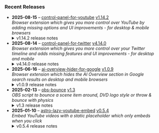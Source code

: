 ### Recent Releases

<!-- RECENT_RELEASES -->
<ul>
<li>
  <strong>2025-08-15</strong> – <a href="https://github.com/insin/control-panel-for-youtube">control-panel-for-youtube</a> <a href="https://github.com/insin/control-panel-for-youtube/releases/tag/v1.14.2">v1.14.2</a>
  <div><em>Browser extension which gives you more control over YouTube by adding missing options and UI improvements - for desktop &amp; mobile browsers</em></div>
  <details><summary>v1.14.2 release notes</summary><h2>Changes</h2>
<ul>
<li>The toolbar button now updates to indicate when the Enabled option is off</li>
<li>Translated the Japanese version of the extension name</li>
<li>Hide new individual Short grid item in Home on desktop</li>
<li>Fixed hiding Upcoming videos in Home on desktop, using the new thumbnail format</li>
<li>Fixed adding CSS when a new tab is left open in the background for a while</li>
</ul>
<h2>Availability</h2>

<p>This version is available for the following browsers:</p>
<p><a href="https://apps.apple.com/app/id6478456678?platform=mac" title="Safari on macOS" rel="nofollow"><img src="https://private-user-images.githubusercontent.com/226692/407980194-5521baec-f246-4a91-9615-ef602e3743b5.png?jwt=eyJ0eXAiOiJKV1QiLCJhbGciOiJIUzI1NiJ9.eyJpc3MiOiJnaXRodWIuY29tIiwiYXVkIjoicmF3LmdpdGh1YnVzZXJjb250ZW50LmNvbSIsImtleSI6ImtleTUiLCJleHAiOjE3NTY5MTk0MzMsIm5iZiI6MTc1NjkxOTEzMywicGF0aCI6Ii8yMjY2OTIvNDA3OTgwMTk0LTU1MjFiYWVjLWYyNDYtNGE5MS05NjE1LWVmNjAyZTM3NDNiNS5wbmc_WC1BbXotQWxnb3JpdGhtPUFXUzQtSE1BQy1TSEEyNTYmWC1BbXotQ3JlZGVudGlhbD1BS0lBVkNPRFlMU0E1M1BRSzRaQSUyRjIwMjUwOTAzJTJGdXMtZWFzdC0xJTJGczMlMkZhd3M0X3JlcXVlc3QmWC1BbXotRGF0ZT0yMDI1MDkwM1QxNzA1MzNaJlgtQW16LUV4cGlyZXM9MzAwJlgtQW16LVNpZ25hdHVyZT1jMzUwMjg0OTYwNWNiMTAwYzdlODA1MGI1NDczNjQzNDJjZWE4NWFhMjhlMTIwNjU0OWJjYmY1OTAzY2Y0YmYzJlgtQW16LVNpZ25lZEhlYWRlcnM9aG9zdCJ9.GeW23uOZQz7Ed4662QjD9-yf0_JpXRl0lD68GhCNXtE" alt="Safari on macOS)" content-type-secured-asset="image/png" secured-asset-link="" style="max-width: 100%;"></a> <a href="https://apps.apple.com/app/id6478456678?platform=iphone" title="Safari on iOS" rel="nofollow"><img src="https://private-user-images.githubusercontent.com/226692/407979936-2370f4ea-3362-4b75-b52d-0e99dcae13f6.png?jwt=eyJ0eXAiOiJKV1QiLCJhbGciOiJIUzI1NiJ9.eyJpc3MiOiJnaXRodWIuY29tIiwiYXVkIjoicmF3LmdpdGh1YnVzZXJjb250ZW50LmNvbSIsImtleSI6ImtleTUiLCJleHAiOjE3NTY5MTk0MzMsIm5iZiI6MTc1NjkxOTEzMywicGF0aCI6Ii8yMjY2OTIvNDA3OTc5OTM2LTIzNzBmNGVhLTMzNjItNGI3NS1iNTJkLTBlOTlkY2FlMTNmNi5wbmc_WC1BbXotQWxnb3JpdGhtPUFXUzQtSE1BQy1TSEEyNTYmWC1BbXotQ3JlZGVudGlhbD1BS0lBVkNPRFlMU0E1M1BRSzRaQSUyRjIwMjUwOTAzJTJGdXMtZWFzdC0xJTJGczMlMkZhd3M0X3JlcXVlc3QmWC1BbXotRGF0ZT0yMDI1MDkwM1QxNzA1MzNaJlgtQW16LUV4cGlyZXM9MzAwJlgtQW16LVNpZ25hdHVyZT0zYTY3OTYyNmVmNjM1NGNmNjYzMzMxZTFjYzM1NzY0ZDhmNGJjNjczZGNjOTk2ODMzZTE0MmY5YTc1ZDNiZTdmJlgtQW16LVNpZ25lZEhlYWRlcnM9aG9zdCJ9._da38u62dk8dvW6bElNG5wVH1QPQRio1IGo7MX9uvqM" alt="Safari on iOS" content-type-secured-asset="image/png" secured-asset-link="" style="max-width: 100%;"></a> <a href="https://chromewebstore.google.com/detail/control-panel-for-youtube/lodcanccmfbpjjpnngindkkmiehimile" title="Chrome and Chromium-based browsers" rel="nofollow"><img src="https://private-user-images.githubusercontent.com/226692/307584913-08b44d7b-61d5-49f2-9a76-607eb36fe407.png?jwt=eyJ0eXAiOiJKV1QiLCJhbGciOiJIUzI1NiJ9.eyJpc3MiOiJnaXRodWIuY29tIiwiYXVkIjoicmF3LmdpdGh1YnVzZXJjb250ZW50LmNvbSIsImtleSI6ImtleTUiLCJleHAiOjE3NTY5MTk0MzMsIm5iZiI6MTc1NjkxOTEzMywicGF0aCI6Ii8yMjY2OTIvMzA3NTg0OTEzLTA4YjQ0ZDdiLTYxZDUtNDlmMi05YTc2LTYwN2ViMzZmZTQwNy5wbmc_WC1BbXotQWxnb3JpdGhtPUFXUzQtSE1BQy1TSEEyNTYmWC1BbXotQ3JlZGVudGlhbD1BS0lBVkNPRFlMU0E1M1BRSzRaQSUyRjIwMjUwOTAzJTJGdXMtZWFzdC0xJTJGczMlMkZhd3M0X3JlcXVlc3QmWC1BbXotRGF0ZT0yMDI1MDkwM1QxNzA1MzNaJlgtQW16LUV4cGlyZXM9MzAwJlgtQW16LVNpZ25hdHVyZT0wMzllYzQ3NTcxYWM0YmJiYjVmYThiZWYxMGRmYTU3MjQ2OWRmZGZhNmIzNjYwY2ZjYjYxN2Q1ZmU4ODRkNDE5JlgtQW16LVNpZ25lZEhlYWRlcnM9aG9zdCJ9.WXgSFCsKaFqggJ_3FRvL4_VlyKrPnmMY12kOz1bCPi8" alt="Chrome and Chromium-based browsers" content-type-secured-asset="image/png" secured-asset-link="" style="max-width: 100%;"></a> <a href="https://microsoftedge.microsoft.com/addons/detail/llinnalaegmbpmjonmfbpklchphiabfo" title="Edge and Edge Canary on Android" rel="nofollow"><img src="https://private-user-images.githubusercontent.com/226692/308582850-d5ccf576-df4a-48c8-b881-17c1e8a0c6df.png?jwt=eyJ0eXAiOiJKV1QiLCJhbGciOiJIUzI1NiJ9.eyJpc3MiOiJnaXRodWIuY29tIiwiYXVkIjoicmF3LmdpdGh1YnVzZXJjb250ZW50LmNvbSIsImtleSI6ImtleTUiLCJleHAiOjE3NTY5MTk0MzMsIm5iZiI6MTc1NjkxOTEzMywicGF0aCI6Ii8yMjY2OTIvMzA4NTgyODUwLWQ1Y2NmNTc2LWRmNGEtNDhjOC1iODgxLTE3YzFlOGEwYzZkZi5wbmc_WC1BbXotQWxnb3JpdGhtPUFXUzQtSE1BQy1TSEEyNTYmWC1BbXotQ3JlZGVudGlhbD1BS0lBVkNPRFlMU0E1M1BRSzRaQSUyRjIwMjUwOTAzJTJGdXMtZWFzdC0xJTJGczMlMkZhd3M0X3JlcXVlc3QmWC1BbXotRGF0ZT0yMDI1MDkwM1QxNzA1MzNaJlgtQW16LUV4cGlyZXM9MzAwJlgtQW16LVNpZ25hdHVyZT1kYjU5MTNlYjBhN2QxNDA2YTQ3NWIwZjExMGQ1NjdjZDRhNmE5YzgwNTI5YjY2YjBmMDliNGY3MmMyMDc4MmU2JlgtQW16LVNpZ25lZEhlYWRlcnM9aG9zdCJ9.lZ4DiwDw5mcogSgoa4KsYuf6WG6XTEf1YjefdBlOoTM" alt="Edge and Edge Canary on Android" content-type-secured-asset="image/png" secured-asset-link="" style="max-width: 100%;"></a> <a href="https://addons.mozilla.org/firefox/addon/control-panel-for-youtube/" title="Firefox and Firefox for Android" rel="nofollow"><img src="https://private-user-images.githubusercontent.com/226692/307636781-566d72e8-bd40-43a4-9118-1768946f5b20.png?jwt=eyJ0eXAiOiJKV1QiLCJhbGciOiJIUzI1NiJ9.eyJpc3MiOiJnaXRodWIuY29tIiwiYXVkIjoicmF3LmdpdGh1YnVzZXJjb250ZW50LmNvbSIsImtleSI6ImtleTUiLCJleHAiOjE3NTY5MTk0MzMsIm5iZiI6MTc1NjkxOTEzMywicGF0aCI6Ii8yMjY2OTIvMzA3NjM2NzgxLTU2NmQ3MmU4LWJkNDAtNDNhNC05MTE4LTE3Njg5NDZmNWIyMC5wbmc_WC1BbXotQWxnb3JpdGhtPUFXUzQtSE1BQy1TSEEyNTYmWC1BbXotQ3JlZGVudGlhbD1BS0lBVkNPRFlMU0E1M1BRSzRaQSUyRjIwMjUwOTAzJTJGdXMtZWFzdC0xJTJGczMlMkZhd3M0X3JlcXVlc3QmWC1BbXotRGF0ZT0yMDI1MDkwM1QxNzA1MzNaJlgtQW16LUV4cGlyZXM9MzAwJlgtQW16LVNpZ25hdHVyZT0zNDBlNTc0YmM5YjEwMmNhZjhmMzdlYmQyMjEwY2I4NGUxMGVjMzBiZDk1MGI5MjJiMjFiN2RkMDU2YmMwNzBjJlgtQW16LVNpZ25lZEhlYWRlcnM9aG9zdCJ9.Md-xwLYANfTb-QbheQWea_IhFPtSWRGy9IkA0D2-VJo" alt="Firefox and Firefox for Android" content-type-secured-asset="image/png" secured-asset-link="" style="max-width: 100%;"></a></p>
<h2>Screenshots</h2>
<h3>Toolbar button when the Enabled option is off</h3>
<table>
<thead>
<tr>
<th align="center">Firefox / Chrome etc.</th>
<th align="center">macOS Safari</th>
<th align="center">iOS Safari</th>
</tr>
</thead>
<tbody>
<tr>
<td align="center"><a target="_blank" rel="noopener noreferrer" href="https://private-user-images.githubusercontent.com/226692/478283385-5e44975e-abed-4732-bb39-7eaaa28a5bc2.png?jwt=eyJ0eXAiOiJKV1QiLCJhbGciOiJIUzI1NiJ9.eyJpc3MiOiJnaXRodWIuY29tIiwiYXVkIjoicmF3LmdpdGh1YnVzZXJjb250ZW50LmNvbSIsImtleSI6ImtleTUiLCJleHAiOjE3NTY5MTk0MzMsIm5iZiI6MTc1NjkxOTEzMywicGF0aCI6Ii8yMjY2OTIvNDc4MjgzMzg1LTVlNDQ5NzVlLWFiZWQtNDczMi1iYjM5LTdlYWFhMjhhNWJjMi5wbmc_WC1BbXotQWxnb3JpdGhtPUFXUzQtSE1BQy1TSEEyNTYmWC1BbXotQ3JlZGVudGlhbD1BS0lBVkNPRFlMU0E1M1BRSzRaQSUyRjIwMjUwOTAzJTJGdXMtZWFzdC0xJTJGczMlMkZhd3M0X3JlcXVlc3QmWC1BbXotRGF0ZT0yMDI1MDkwM1QxNzA1MzNaJlgtQW16LUV4cGlyZXM9MzAwJlgtQW16LVNpZ25hdHVyZT0xMTdmNTUxMTA4MGNmZGIyYjZjNTEzNTE4YTc0MzU4NDYwZmI2NDU2ZTJmZGIwMjgwNmU5NTMzMWY4NzUxZDQ5JlgtQW16LVNpZ25lZEhlYWRlcnM9aG9zdCJ9.y4DTLNiioMlLZGARINuxqmfPW7g2D6f6OtxQZXYrFbU"><img src="https://private-user-images.githubusercontent.com/226692/478283385-5e44975e-abed-4732-bb39-7eaaa28a5bc2.png?jwt=eyJ0eXAiOiJKV1QiLCJhbGciOiJIUzI1NiJ9.eyJpc3MiOiJnaXRodWIuY29tIiwiYXVkIjoicmF3LmdpdGh1YnVzZXJjb250ZW50LmNvbSIsImtleSI6ImtleTUiLCJleHAiOjE3NTY5MTk0MzMsIm5iZiI6MTc1NjkxOTEzMywicGF0aCI6Ii8yMjY2OTIvNDc4MjgzMzg1LTVlNDQ5NzVlLWFiZWQtNDczMi1iYjM5LTdlYWFhMjhhNWJjMi5wbmc_WC1BbXotQWxnb3JpdGhtPUFXUzQtSE1BQy1TSEEyNTYmWC1BbXotQ3JlZGVudGlhbD1BS0lBVkNPRFlMU0E1M1BRSzRaQSUyRjIwMjUwOTAzJTJGdXMtZWFzdC0xJTJGczMlMkZhd3M0X3JlcXVlc3QmWC1BbXotRGF0ZT0yMDI1MDkwM1QxNzA1MzNaJlgtQW16LUV4cGlyZXM9MzAwJlgtQW16LVNpZ25hdHVyZT0xMTdmNTUxMTA4MGNmZGIyYjZjNTEzNTE4YTc0MzU4NDYwZmI2NDU2ZTJmZGIwMjgwNmU5NTMzMWY4NzUxZDQ5JlgtQW16LVNpZ25lZEhlYWRlcnM9aG9zdCJ9.y4DTLNiioMlLZGARINuxqmfPW7g2D6f6OtxQZXYrFbU" alt="" content-type-secured-asset="image/png" style="max-width: 100%;"></a></td>
<td align="center"><a target="_blank" rel="noopener noreferrer" href="https://private-user-images.githubusercontent.com/226692/478283410-0cbf9092-774f-4403-a3ba-caf0d2d66d22.png?jwt=eyJ0eXAiOiJKV1QiLCJhbGciOiJIUzI1NiJ9.eyJpc3MiOiJnaXRodWIuY29tIiwiYXVkIjoicmF3LmdpdGh1YnVzZXJjb250ZW50LmNvbSIsImtleSI6ImtleTUiLCJleHAiOjE3NTY5MTk0MzMsIm5iZiI6MTc1NjkxOTEzMywicGF0aCI6Ii8yMjY2OTIvNDc4MjgzNDEwLTBjYmY5MDkyLTc3NGYtNDQwMy1hM2JhLWNhZjBkMmQ2NmQyMi5wbmc_WC1BbXotQWxnb3JpdGhtPUFXUzQtSE1BQy1TSEEyNTYmWC1BbXotQ3JlZGVudGlhbD1BS0lBVkNPRFlMU0E1M1BRSzRaQSUyRjIwMjUwOTAzJTJGdXMtZWFzdC0xJTJGczMlMkZhd3M0X3JlcXVlc3QmWC1BbXotRGF0ZT0yMDI1MDkwM1QxNzA1MzNaJlgtQW16LUV4cGlyZXM9MzAwJlgtQW16LVNpZ25hdHVyZT1mOGZhNjFiNmUzNzgxNTY3OTkwMDM0MzllMTBhNzY2MmE2NjdjYjFjNTQxZTQ4ZTJiNDRmODE5ZGFiNjU0NjgxJlgtQW16LVNpZ25lZEhlYWRlcnM9aG9zdCJ9.2XnCbY73izyHMjokwjXSV3H7ePGM35YpgGzbCG_MYe8"><img src="https://private-user-images.githubusercontent.com/226692/478283410-0cbf9092-774f-4403-a3ba-caf0d2d66d22.png?jwt=eyJ0eXAiOiJKV1QiLCJhbGciOiJIUzI1NiJ9.eyJpc3MiOiJnaXRodWIuY29tIiwiYXVkIjoicmF3LmdpdGh1YnVzZXJjb250ZW50LmNvbSIsImtleSI6ImtleTUiLCJleHAiOjE3NTY5MTk0MzMsIm5iZiI6MTc1NjkxOTEzMywicGF0aCI6Ii8yMjY2OTIvNDc4MjgzNDEwLTBjYmY5MDkyLTc3NGYtNDQwMy1hM2JhLWNhZjBkMmQ2NmQyMi5wbmc_WC1BbXotQWxnb3JpdGhtPUFXUzQtSE1BQy1TSEEyNTYmWC1BbXotQ3JlZGVudGlhbD1BS0lBVkNPRFlMU0E1M1BRSzRaQSUyRjIwMjUwOTAzJTJGdXMtZWFzdC0xJTJGczMlMkZhd3M0X3JlcXVlc3QmWC1BbXotRGF0ZT0yMDI1MDkwM1QxNzA1MzNaJlgtQW16LUV4cGlyZXM9MzAwJlgtQW16LVNpZ25hdHVyZT1mOGZhNjFiNmUzNzgxNTY3OTkwMDM0MzllMTBhNzY2MmE2NjdjYjFjNTQxZTQ4ZTJiNDRmODE5ZGFiNjU0NjgxJlgtQW16LVNpZ25lZEhlYWRlcnM9aG9zdCJ9.2XnCbY73izyHMjokwjXSV3H7ePGM35YpgGzbCG_MYe8" alt="" content-type-secured-asset="image/png" style="max-width: 100%;"></a></td>
<td align="center"><a target="_blank" rel="noopener noreferrer" href="https://private-user-images.githubusercontent.com/226692/478283399-4fbde350-7ad6-4a9b-bde2-950ef083ba26.png?jwt=eyJ0eXAiOiJKV1QiLCJhbGciOiJIUzI1NiJ9.eyJpc3MiOiJnaXRodWIuY29tIiwiYXVkIjoicmF3LmdpdGh1YnVzZXJjb250ZW50LmNvbSIsImtleSI6ImtleTUiLCJleHAiOjE3NTY5MTk0MzMsIm5iZiI6MTc1NjkxOTEzMywicGF0aCI6Ii8yMjY2OTIvNDc4MjgzMzk5LTRmYmRlMzUwLTdhZDYtNGE5Yi1iZGUyLTk1MGVmMDgzYmEyNi5wbmc_WC1BbXotQWxnb3JpdGhtPUFXUzQtSE1BQy1TSEEyNTYmWC1BbXotQ3JlZGVudGlhbD1BS0lBVkNPRFlMU0E1M1BRSzRaQSUyRjIwMjUwOTAzJTJGdXMtZWFzdC0xJTJGczMlMkZhd3M0X3JlcXVlc3QmWC1BbXotRGF0ZT0yMDI1MDkwM1QxNzA1MzNaJlgtQW16LUV4cGlyZXM9MzAwJlgtQW16LVNpZ25hdHVyZT0zNzc1OWM1OTkwNzAxMDkyZjliN2YzNDAzOGJiYzExMDJkN2Y2NWU0YzM0YTg3ZmRlNDJmZjU1OWI1YTI3MTlkJlgtQW16LVNpZ25lZEhlYWRlcnM9aG9zdCJ9.cpXq7ebzJVXNqoZ8TwR65UeHKiw6Zc9eDe666C_nDfk"><img src="https://private-user-images.githubusercontent.com/226692/478283399-4fbde350-7ad6-4a9b-bde2-950ef083ba26.png?jwt=eyJ0eXAiOiJKV1QiLCJhbGciOiJIUzI1NiJ9.eyJpc3MiOiJnaXRodWIuY29tIiwiYXVkIjoicmF3LmdpdGh1YnVzZXJjb250ZW50LmNvbSIsImtleSI6ImtleTUiLCJleHAiOjE3NTY5MTk0MzMsIm5iZiI6MTc1NjkxOTEzMywicGF0aCI6Ii8yMjY2OTIvNDc4MjgzMzk5LTRmYmRlMzUwLTdhZDYtNGE5Yi1iZGUyLTk1MGVmMDgzYmEyNi5wbmc_WC1BbXotQWxnb3JpdGhtPUFXUzQtSE1BQy1TSEEyNTYmWC1BbXotQ3JlZGVudGlhbD1BS0lBVkNPRFlMU0E1M1BRSzRaQSUyRjIwMjUwOTAzJTJGdXMtZWFzdC0xJTJGczMlMkZhd3M0X3JlcXVlc3QmWC1BbXotRGF0ZT0yMDI1MDkwM1QxNzA1MzNaJlgtQW16LUV4cGlyZXM9MzAwJlgtQW16LVNpZ25hdHVyZT0zNzc1OWM1OTkwNzAxMDkyZjliN2YzNDAzOGJiYzExMDJkN2Y2NWU0YzM0YTg3ZmRlNDJmZjU1OWI1YTI3MTlkJlgtQW16LVNpZ25lZEhlYWRlcnM9aG9zdCJ9.cpXq7ebzJVXNqoZ8TwR65UeHKiw6Zc9eDe666C_nDfk" height="96" content-type-secured-asset="image/png" style="max-width: 100%; height: auto; max-height: 96px;"></a></td>
</tr>
</tbody>
</table></details>
</li>
<li>
  <strong>2025-08-14</strong> – <a href="https://github.com/insin/control-panel-for-twitter">control-panel-for-twitter</a> <a href="https://github.com/insin/control-panel-for-twitter/releases/tag/v4.14.0">v4.14.0</a>
  <div><em>Browser extension which gives you more control over your Twitter timeline and adds missing features and UI improvements - for desktop and mobile</em></div>
  <details><summary>v4.14.0 release notes</summary><p>Visit the <a href="https://soitis.dev/control-panel-for-twitter" rel="nofollow">Control Panel for Twitter website</a> for installation links, more information about the extension, and FAQs (most about why Safari is so weird about extensions).</p>
<p>Follow <a href="https://twitter.com/ControlPanelFT" rel="nofollow">@ControlPanelFT</a> on Twitter or <a href="https://bsky.app/profile/soitis.dev" rel="nofollow">@soitis.dev</a> on Bluesky for updates.</p>
<h2>Changes</h2>
<ul>
<li>Added a Bypass age verification option (default: enabled)</li>
<li>Added an option to hide Chat</li>
<li>Fixed Japanese translation for hiding likes in notifications</li>
<li>Fixed hiding the Premium upsell under your own focused Tweets</li>
</ul>
<h2>Availability</h2>

<p>This version is available for the following browsers:</p>
<p><a href="https://apps.apple.com/app/id1668516167?platform=iphone" title="Safari on iOS" rel="nofollow"><img src="https://private-user-images.githubusercontent.com/226692/407979936-2370f4ea-3362-4b75-b52d-0e99dcae13f6.png?jwt=eyJ0eXAiOiJKV1QiLCJhbGciOiJIUzI1NiJ9.eyJpc3MiOiJnaXRodWIuY29tIiwiYXVkIjoicmF3LmdpdGh1YnVzZXJjb250ZW50LmNvbSIsImtleSI6ImtleTUiLCJleHAiOjE3NTY5MTk0MzMsIm5iZiI6MTc1NjkxOTEzMywicGF0aCI6Ii8yMjY2OTIvNDA3OTc5OTM2LTIzNzBmNGVhLTMzNjItNGI3NS1iNTJkLTBlOTlkY2FlMTNmNi5wbmc_WC1BbXotQWxnb3JpdGhtPUFXUzQtSE1BQy1TSEEyNTYmWC1BbXotQ3JlZGVudGlhbD1BS0lBVkNPRFlMU0E1M1BRSzRaQSUyRjIwMjUwOTAzJTJGdXMtZWFzdC0xJTJGczMlMkZhd3M0X3JlcXVlc3QmWC1BbXotRGF0ZT0yMDI1MDkwM1QxNzA1MzNaJlgtQW16LUV4cGlyZXM9MzAwJlgtQW16LVNpZ25hdHVyZT0zYTY3OTYyNmVmNjM1NGNmNjYzMzMxZTFjYzM1NzY0ZDhmNGJjNjczZGNjOTk2ODMzZTE0MmY5YTc1ZDNiZTdmJlgtQW16LVNpZ25lZEhlYWRlcnM9aG9zdCJ9._da38u62dk8dvW6bElNG5wVH1QPQRio1IGo7MX9uvqM" alt="Safari on iOS" content-type-secured-asset="image/png" secured-asset-link="" style="max-width: 100%;"></a>  <a href="https://apps.apple.com/app/id1668516167?platform=mac" title="Safari on macOS" rel="nofollow"><img src="https://private-user-images.githubusercontent.com/226692/407980194-5521baec-f246-4a91-9615-ef602e3743b5.png?jwt=eyJ0eXAiOiJKV1QiLCJhbGciOiJIUzI1NiJ9.eyJpc3MiOiJnaXRodWIuY29tIiwiYXVkIjoicmF3LmdpdGh1YnVzZXJjb250ZW50LmNvbSIsImtleSI6ImtleTUiLCJleHAiOjE3NTY5MTk0MzMsIm5iZiI6MTc1NjkxOTEzMywicGF0aCI6Ii8yMjY2OTIvNDA3OTgwMTk0LTU1MjFiYWVjLWYyNDYtNGE5MS05NjE1LWVmNjAyZTM3NDNiNS5wbmc_WC1BbXotQWxnb3JpdGhtPUFXUzQtSE1BQy1TSEEyNTYmWC1BbXotQ3JlZGVudGlhbD1BS0lBVkNPRFlMU0E1M1BRSzRaQSUyRjIwMjUwOTAzJTJGdXMtZWFzdC0xJTJGczMlMkZhd3M0X3JlcXVlc3QmWC1BbXotRGF0ZT0yMDI1MDkwM1QxNzA1MzNaJlgtQW16LUV4cGlyZXM9MzAwJlgtQW16LVNpZ25hdHVyZT1jMzUwMjg0OTYwNWNiMTAwYzdlODA1MGI1NDczNjQzNDJjZWE4NWFhMjhlMTIwNjU0OWJjYmY1OTAzY2Y0YmYzJlgtQW16LVNpZ25lZEhlYWRlcnM9aG9zdCJ9.GeW23uOZQz7Ed4662QjD9-yf0_JpXRl0lD68GhCNXtE" alt="Safari on macOS)" content-type-secured-asset="image/png" secured-asset-link="" style="max-width: 100%;"></a> <a href="https://microsoftedge.microsoft.com/addons/detail/control-panel-for-twitter/foccddlibbeccjiobcnakipdpkjiijjp" title="Edge and Edge Canary on Android" rel="nofollow"><img src="https://user-images.githubusercontent.com/226692/212897573-34b1af0a-dc5a-4aa2-a1e7-ca85d3823f9f.png" alt="Edge and Edge Canary on Android" style="max-width: 100%;"></a> <a href="https://chromewebstore.google.com/detail/control-panel-for-twitter/kpmjjdhbcfebfjgdnpjagcndoelnidfj" title="Google Chrome and Chromium-based browsers" rel="nofollow"><img src="https://user-images.githubusercontent.com/226692/212897023-9e66b1b0-e1cd-44df-a4f2-3d5bda80c5f8.png" alt="Google Chrome and Chromium-based browsers" style="max-width: 100%;"></a> <a href="https://addons.mozilla.org/firefox/addon/control-panel-for-twitter/" title="Firefox and Firefox for Android" rel="nofollow"><img src="https://user-images.githubusercontent.com/226692/212897487-f3993495-2032-44a4-b0c6-1bd1d9cc56dd.png" alt="Firefox and Firefox for Android" style="max-width: 100%;"></a></p>
<h2>Screenshots</h2>
<h3>New "Bypass age verification" option</h3>
<a target="_blank" rel="noopener noreferrer" href="https://private-user-images.githubusercontent.com/226692/477902566-3f5ccf22-6338-47c9-8544-27d8785e7a47.png?jwt=eyJ0eXAiOiJKV1QiLCJhbGciOiJIUzI1NiJ9.eyJpc3MiOiJnaXRodWIuY29tIiwiYXVkIjoicmF3LmdpdGh1YnVzZXJjb250ZW50LmNvbSIsImtleSI6ImtleTUiLCJleHAiOjE3NTY5MTk0MzMsIm5iZiI6MTc1NjkxOTEzMywicGF0aCI6Ii8yMjY2OTIvNDc3OTAyNTY2LTNmNWNjZjIyLTYzMzgtNDdjOS04NTQ0LTI3ZDg3ODVlN2E0Ny5wbmc_WC1BbXotQWxnb3JpdGhtPUFXUzQtSE1BQy1TSEEyNTYmWC1BbXotQ3JlZGVudGlhbD1BS0lBVkNPRFlMU0E1M1BRSzRaQSUyRjIwMjUwOTAzJTJGdXMtZWFzdC0xJTJGczMlMkZhd3M0X3JlcXVlc3QmWC1BbXotRGF0ZT0yMDI1MDkwM1QxNzA1MzNaJlgtQW16LUV4cGlyZXM9MzAwJlgtQW16LVNpZ25hdHVyZT01NDQzOWRlMjIyMTE3YmVkYTFjM2NiNDAzN2RkYWVhYWYyNGExOWVlNGM0NDM2MTUwNTdlMGZjNTljMzk3ODU1JlgtQW16LVNpZ25lZEhlYWRlcnM9aG9zdCJ9.ZLDdrLUMEqvvj7UGF7zsTL58iXStxhB9JlLhAU42c4s"><img width="816" height="172" alt="Screenshot 2025-08-14 at 5 49 46 pm" src="https://private-user-images.githubusercontent.com/226692/477902566-3f5ccf22-6338-47c9-8544-27d8785e7a47.png?jwt=eyJ0eXAiOiJKV1QiLCJhbGciOiJIUzI1NiJ9.eyJpc3MiOiJnaXRodWIuY29tIiwiYXVkIjoicmF3LmdpdGh1YnVzZXJjb250ZW50LmNvbSIsImtleSI6ImtleTUiLCJleHAiOjE3NTY5MTk0MzMsIm5iZiI6MTc1NjkxOTEzMywicGF0aCI6Ii8yMjY2OTIvNDc3OTAyNTY2LTNmNWNjZjIyLTYzMzgtNDdjOS04NTQ0LTI3ZDg3ODVlN2E0Ny5wbmc_WC1BbXotQWxnb3JpdGhtPUFXUzQtSE1BQy1TSEEyNTYmWC1BbXotQ3JlZGVudGlhbD1BS0lBVkNPRFlMU0E1M1BRSzRaQSUyRjIwMjUwOTAzJTJGdXMtZWFzdC0xJTJGczMlMkZhd3M0X3JlcXVlc3QmWC1BbXotRGF0ZT0yMDI1MDkwM1QxNzA1MzNaJlgtQW16LUV4cGlyZXM9MzAwJlgtQW16LVNpZ25hdHVyZT01NDQzOWRlMjIyMTE3YmVkYTFjM2NiNDAzN2RkYWVhYWYyNGExOWVlNGM0NDM2MTUwNTdlMGZjNTljMzk3ODU1JlgtQW16LVNpZ25lZEhlYWRlcnM9aG9zdCJ9.ZLDdrLUMEqvvj7UGF7zsTL58iXStxhB9JlLhAU42c4s" content-type-secured-asset="image/png" style="max-width: 100%; height: auto; max-height: 172px;"></a>
<table>
<thead>
<tr>
<th align="center">Before</th>
<th align="center">After (Unblur sensitive content disabled)</th>
<th align="center">After (Unblur sensitive content enabled)</th>
</tr>
</thead>
<tbody>
<tr>
<td align="center"><a target="_blank" rel="noopener noreferrer" href="https://private-user-images.githubusercontent.com/226692/478631426-f790b55a-650e-4b53-9a14-36d9bc18ccbc.png?jwt=eyJ0eXAiOiJKV1QiLCJhbGciOiJIUzI1NiJ9.eyJpc3MiOiJnaXRodWIuY29tIiwiYXVkIjoicmF3LmdpdGh1YnVzZXJjb250ZW50LmNvbSIsImtleSI6ImtleTUiLCJleHAiOjE3NTY5MTk0MzMsIm5iZiI6MTc1NjkxOTEzMywicGF0aCI6Ii8yMjY2OTIvNDc4NjMxNDI2LWY3OTBiNTVhLTY1MGUtNGI1My05YTE0LTM2ZDliYzE4Y2NiYy5wbmc_WC1BbXotQWxnb3JpdGhtPUFXUzQtSE1BQy1TSEEyNTYmWC1BbXotQ3JlZGVudGlhbD1BS0lBVkNPRFlMU0E1M1BRSzRaQSUyRjIwMjUwOTAzJTJGdXMtZWFzdC0xJTJGczMlMkZhd3M0X3JlcXVlc3QmWC1BbXotRGF0ZT0yMDI1MDkwM1QxNzA1MzNaJlgtQW16LUV4cGlyZXM9MzAwJlgtQW16LVNpZ25hdHVyZT1iNDUyZWZhNTUwNTc0YWU1NDNkMjJjMzg5NjI1MzU5Y2JkMWVlNGY1YjQwMGYxMzBkYWI2YjRjZDA0ZGYyMzE4JlgtQW16LVNpZ25lZEhlYWRlcnM9aG9zdCJ9.OM0jLn9Suup6v9F80QVt9aBu6dQNOEdCNp0GP8EgA8Q"><img src="https://private-user-images.githubusercontent.com/226692/478631426-f790b55a-650e-4b53-9a14-36d9bc18ccbc.png?jwt=eyJ0eXAiOiJKV1QiLCJhbGciOiJIUzI1NiJ9.eyJpc3MiOiJnaXRodWIuY29tIiwiYXVkIjoicmF3LmdpdGh1YnVzZXJjb250ZW50LmNvbSIsImtleSI6ImtleTUiLCJleHAiOjE3NTY5MTk0MzMsIm5iZiI6MTc1NjkxOTEzMywicGF0aCI6Ii8yMjY2OTIvNDc4NjMxNDI2LWY3OTBiNTVhLTY1MGUtNGI1My05YTE0LTM2ZDliYzE4Y2NiYy5wbmc_WC1BbXotQWxnb3JpdGhtPUFXUzQtSE1BQy1TSEEyNTYmWC1BbXotQ3JlZGVudGlhbD1BS0lBVkNPRFlMU0E1M1BRSzRaQSUyRjIwMjUwOTAzJTJGdXMtZWFzdC0xJTJGczMlMkZhd3M0X3JlcXVlc3QmWC1BbXotRGF0ZT0yMDI1MDkwM1QxNzA1MzNaJlgtQW16LUV4cGlyZXM9MzAwJlgtQW16LVNpZ25hdHVyZT1iNDUyZWZhNTUwNTc0YWU1NDNkMjJjMzg5NjI1MzU5Y2JkMWVlNGY1YjQwMGYxMzBkYWI2YjRjZDA0ZGYyMzE4JlgtQW16LVNpZ25lZEhlYWRlcnM9aG9zdCJ9.OM0jLn9Suup6v9F80QVt9aBu6dQNOEdCNp0GP8EgA8Q" alt="" content-type-secured-asset="image/png" style="max-width: 100%;"></a></td>
<td align="center"><a target="_blank" rel="noopener noreferrer" href="https://private-user-images.githubusercontent.com/226692/478631434-def6faf0-7d78-4c10-a152-a8beae0a53d8.png?jwt=eyJ0eXAiOiJKV1QiLCJhbGciOiJIUzI1NiJ9.eyJpc3MiOiJnaXRodWIuY29tIiwiYXVkIjoicmF3LmdpdGh1YnVzZXJjb250ZW50LmNvbSIsImtleSI6ImtleTUiLCJleHAiOjE3NTY5MTk0MzMsIm5iZiI6MTc1NjkxOTEzMywicGF0aCI6Ii8yMjY2OTIvNDc4NjMxNDM0LWRlZjZmYWYwLTdkNzgtNGMxMC1hMTUyLWE4YmVhZTBhNTNkOC5wbmc_WC1BbXotQWxnb3JpdGhtPUFXUzQtSE1BQy1TSEEyNTYmWC1BbXotQ3JlZGVudGlhbD1BS0lBVkNPRFlMU0E1M1BRSzRaQSUyRjIwMjUwOTAzJTJGdXMtZWFzdC0xJTJGczMlMkZhd3M0X3JlcXVlc3QmWC1BbXotRGF0ZT0yMDI1MDkwM1QxNzA1MzNaJlgtQW16LUV4cGlyZXM9MzAwJlgtQW16LVNpZ25hdHVyZT04OThiZTgyZTA5ODlmMjJiNGM5YjA0YzZjZDY3NTU0MGNlYWFmMzU1NjI2M2RhZGU3ZTkyZDEzMjU1ZTIwYTk2JlgtQW16LVNpZ25lZEhlYWRlcnM9aG9zdCJ9.1Ovn5fp_1Y8Y0TBQkSJvwkmcsngQNjUO2SeFOWpPwlE"><img src="https://private-user-images.githubusercontent.com/226692/478631434-def6faf0-7d78-4c10-a152-a8beae0a53d8.png?jwt=eyJ0eXAiOiJKV1QiLCJhbGciOiJIUzI1NiJ9.eyJpc3MiOiJnaXRodWIuY29tIiwiYXVkIjoicmF3LmdpdGh1YnVzZXJjb250ZW50LmNvbSIsImtleSI6ImtleTUiLCJleHAiOjE3NTY5MTk0MzMsIm5iZiI6MTc1NjkxOTEzMywicGF0aCI6Ii8yMjY2OTIvNDc4NjMxNDM0LWRlZjZmYWYwLTdkNzgtNGMxMC1hMTUyLWE4YmVhZTBhNTNkOC5wbmc_WC1BbXotQWxnb3JpdGhtPUFXUzQtSE1BQy1TSEEyNTYmWC1BbXotQ3JlZGVudGlhbD1BS0lBVkNPRFlMU0E1M1BRSzRaQSUyRjIwMjUwOTAzJTJGdXMtZWFzdC0xJTJGczMlMkZhd3M0X3JlcXVlc3QmWC1BbXotRGF0ZT0yMDI1MDkwM1QxNzA1MzNaJlgtQW16LUV4cGlyZXM9MzAwJlgtQW16LVNpZ25hdHVyZT04OThiZTgyZTA5ODlmMjJiNGM5YjA0YzZjZDY3NTU0MGNlYWFmMzU1NjI2M2RhZGU3ZTkyZDEzMjU1ZTIwYTk2JlgtQW16LVNpZ25lZEhlYWRlcnM9aG9zdCJ9.1Ovn5fp_1Y8Y0TBQkSJvwkmcsngQNjUO2SeFOWpPwlE" alt="" content-type-secured-asset="image/png" style="max-width: 100%;"></a></td>
<td align="center"><strong><em>This user has been banned from GitHub</em></strong></td>
</tr>
</tbody>
</table>
<h2>Donate</h2>
<p>Support Control Panel for Twitter development with a tip:</p>
<p><a href="https://ko-fi.com/jbscript" rel="nofollow"><img src="https://private-user-images.githubusercontent.com/226692/330361609-c318a7d3-695e-448d-af15-ef0b934ae168.png?jwt=eyJ0eXAiOiJKV1QiLCJhbGciOiJIUzI1NiJ9.eyJpc3MiOiJnaXRodWIuY29tIiwiYXVkIjoicmF3LmdpdGh1YnVzZXJjb250ZW50LmNvbSIsImtleSI6ImtleTUiLCJleHAiOjE3NTY5MTk0MzMsIm5iZiI6MTc1NjkxOTEzMywicGF0aCI6Ii8yMjY2OTIvMzMwMzYxNjA5LWMzMThhN2QzLTY5NWUtNDQ4ZC1hZjE1LWVmMGI5MzRhZTE2OC5wbmc_WC1BbXotQWxnb3JpdGhtPUFXUzQtSE1BQy1TSEEyNTYmWC1BbXotQ3JlZGVudGlhbD1BS0lBVkNPRFlMU0E1M1BRSzRaQSUyRjIwMjUwOTAzJTJGdXMtZWFzdC0xJTJGczMlMkZhd3M0X3JlcXVlc3QmWC1BbXotRGF0ZT0yMDI1MDkwM1QxNzA1MzNaJlgtQW16LUV4cGlyZXM9MzAwJlgtQW16LVNpZ25hdHVyZT1kZmRjZWM0NDUwN2RkNGQyMDJmMDNmMDdjMWNmYjI3MDQyOTQ2MjcyZjkzYTAyYjU3YTBlY2NhZDFkNDkxMDUxJlgtQW16LVNpZ25lZEhlYWRlcnM9aG9zdCJ9.o0zCeqLfj5qAkKonl8W3EkyqHZLMqr7tURl7VyN2kgE" alt="Support me on Ko-fi" content-type-secured-asset="image/png" secured-asset-link="" style="max-width: 100%;"></a></p></details>
</li>
<li>
  <strong>2025-06-16</strong> – <a href="https://github.com/insin/ai-overview-hider-for-google">ai-overview-hider-for-google</a> <a href="https://github.com/insin/ai-overview-hider-for-google/releases/tag/v1.0.9">v1.0.9</a>
  <div><em>Browser extension which hides the AI Overview section in Google search results on desktop and mobile browsers</em></div>
  <details><summary>v1.0.9 release notes</summary><p>Visit the <a href="https://soitis.dev/ai-overview-hider-for-google" rel="nofollow">AI Overview Hider for Google website</a> for installation links, more information about the extension, and FAQs. Follow <a href="https://bsky.app/profile/soitis.dev" rel="nofollow">@soitis.dev</a> on Bluesky for updates.</p>
<h2>Changes</h2>
<ul>
<li>Fixed hiding AI Overview inline with other search results on desktop</li>
</ul>
<h2>Availability</h2>

<p>This version is available for the following browsers:</p>
<p><a href="https://apps.apple.com/app/ai-overview-hider-for-google/id6739935376?platform=mac" title="Safari on macOS" rel="nofollow"><img src="https://private-user-images.githubusercontent.com/226692/407980194-5521baec-f246-4a91-9615-ef602e3743b5.png?jwt=eyJ0eXAiOiJKV1QiLCJhbGciOiJIUzI1NiJ9.eyJpc3MiOiJnaXRodWIuY29tIiwiYXVkIjoicmF3LmdpdGh1YnVzZXJjb250ZW50LmNvbSIsImtleSI6ImtleTUiLCJleHAiOjE3NTY5MTk0MzMsIm5iZiI6MTc1NjkxOTEzMywicGF0aCI6Ii8yMjY2OTIvNDA3OTgwMTk0LTU1MjFiYWVjLWYyNDYtNGE5MS05NjE1LWVmNjAyZTM3NDNiNS5wbmc_WC1BbXotQWxnb3JpdGhtPUFXUzQtSE1BQy1TSEEyNTYmWC1BbXotQ3JlZGVudGlhbD1BS0lBVkNPRFlMU0E1M1BRSzRaQSUyRjIwMjUwOTAzJTJGdXMtZWFzdC0xJTJGczMlMkZhd3M0X3JlcXVlc3QmWC1BbXotRGF0ZT0yMDI1MDkwM1QxNzA1MzNaJlgtQW16LUV4cGlyZXM9MzAwJlgtQW16LVNpZ25hdHVyZT1jMzUwMjg0OTYwNWNiMTAwYzdlODA1MGI1NDczNjQzNDJjZWE4NWFhMjhlMTIwNjU0OWJjYmY1OTAzY2Y0YmYzJlgtQW16LVNpZ25lZEhlYWRlcnM9aG9zdCJ9.GeW23uOZQz7Ed4662QjD9-yf0_JpXRl0lD68GhCNXtE" alt="Safari on macOS)" content-type-secured-asset="image/png" secured-asset-link="" style="max-width: 100%;"></a> <a href="https://apps.apple.com/app/ai-overview-hider-for-google/id6739935376?platform=iphone" title="Safari on iOS" rel="nofollow"><img src="https://private-user-images.githubusercontent.com/226692/407979936-2370f4ea-3362-4b75-b52d-0e99dcae13f6.png?jwt=eyJ0eXAiOiJKV1QiLCJhbGciOiJIUzI1NiJ9.eyJpc3MiOiJnaXRodWIuY29tIiwiYXVkIjoicmF3LmdpdGh1YnVzZXJjb250ZW50LmNvbSIsImtleSI6ImtleTUiLCJleHAiOjE3NTY5MTk0MzMsIm5iZiI6MTc1NjkxOTEzMywicGF0aCI6Ii8yMjY2OTIvNDA3OTc5OTM2LTIzNzBmNGVhLTMzNjItNGI3NS1iNTJkLTBlOTlkY2FlMTNmNi5wbmc_WC1BbXotQWxnb3JpdGhtPUFXUzQtSE1BQy1TSEEyNTYmWC1BbXotQ3JlZGVudGlhbD1BS0lBVkNPRFlMU0E1M1BRSzRaQSUyRjIwMjUwOTAzJTJGdXMtZWFzdC0xJTJGczMlMkZhd3M0X3JlcXVlc3QmWC1BbXotRGF0ZT0yMDI1MDkwM1QxNzA1MzNaJlgtQW16LUV4cGlyZXM9MzAwJlgtQW16LVNpZ25hdHVyZT0zYTY3OTYyNmVmNjM1NGNmNjYzMzMxZTFjYzM1NzY0ZDhmNGJjNjczZGNjOTk2ODMzZTE0MmY5YTc1ZDNiZTdmJlgtQW16LVNpZ25lZEhlYWRlcnM9aG9zdCJ9._da38u62dk8dvW6bElNG5wVH1QPQRio1IGo7MX9uvqM" alt="Safari on iOS" content-type-secured-asset="image/png" secured-asset-link="" style="max-width: 100%;"></a> <a href="https://addons.mozilla.org/en-GB/firefox/addon/ai-overview-hider-for-google/" title="Firefox and Firefox for Android" rel="nofollow"><img src="https://private-user-images.githubusercontent.com/226692/399291296-c994c949-1101-4fcc-a8c3-a8d644ffc883.png?jwt=eyJ0eXAiOiJKV1QiLCJhbGciOiJIUzI1NiJ9.eyJpc3MiOiJnaXRodWIuY29tIiwiYXVkIjoicmF3LmdpdGh1YnVzZXJjb250ZW50LmNvbSIsImtleSI6ImtleTUiLCJleHAiOjE3NTY5MTk0MzMsIm5iZiI6MTc1NjkxOTEzMywicGF0aCI6Ii8yMjY2OTIvMzk5MjkxMjk2LWM5OTRjOTQ5LTExMDEtNGZjYy1hOGMzLWE4ZDY0NGZmYzg4My5wbmc_WC1BbXotQWxnb3JpdGhtPUFXUzQtSE1BQy1TSEEyNTYmWC1BbXotQ3JlZGVudGlhbD1BS0lBVkNPRFlMU0E1M1BRSzRaQSUyRjIwMjUwOTAzJTJGdXMtZWFzdC0xJTJGczMlMkZhd3M0X3JlcXVlc3QmWC1BbXotRGF0ZT0yMDI1MDkwM1QxNzA1MzNaJlgtQW16LUV4cGlyZXM9MzAwJlgtQW16LVNpZ25hdHVyZT03Nzc4ZTEzZGUyZWU3NDljNmNiNzc1ZTFhNzc2YmU4YjcyNTg1YmNiZjU1ZWRhNWEyNTUzM2VmMmU5NGNiYTZhJlgtQW16LVNpZ25lZEhlYWRlcnM9aG9zdCJ9.kC9pQGPaLtgm4lfP18TNArEx77fIucp88Y6tJxQrEMc" alt="Firefox and Firefox for Android" content-type-secured-asset="image/png" secured-asset-link="" style="max-width: 100%;"></a> <a href="https://chromewebstore.google.com/detail/ai-overview-hider-for-goo/foobohnghnhkmgpglaefdnbcjkenjpgi" title="Chrome and Chromium-based browsers" rel="nofollow"><img src="https://private-user-images.githubusercontent.com/226692/399071033-5e1c67cd-086c-415b-b055-267df80d6c13.png?jwt=eyJ0eXAiOiJKV1QiLCJhbGciOiJIUzI1NiJ9.eyJpc3MiOiJnaXRodWIuY29tIiwiYXVkIjoicmF3LmdpdGh1YnVzZXJjb250ZW50LmNvbSIsImtleSI6ImtleTUiLCJleHAiOjE3NTY5MTk0MzMsIm5iZiI6MTc1NjkxOTEzMywicGF0aCI6Ii8yMjY2OTIvMzk5MDcxMDMzLTVlMWM2N2NkLTA4NmMtNDE1Yi1iMDU1LTI2N2RmODBkNmMxMy5wbmc_WC1BbXotQWxnb3JpdGhtPUFXUzQtSE1BQy1TSEEyNTYmWC1BbXotQ3JlZGVudGlhbD1BS0lBVkNPRFlMU0E1M1BRSzRaQSUyRjIwMjUwOTAzJTJGdXMtZWFzdC0xJTJGczMlMkZhd3M0X3JlcXVlc3QmWC1BbXotRGF0ZT0yMDI1MDkwM1QxNzA1MzNaJlgtQW16LUV4cGlyZXM9MzAwJlgtQW16LVNpZ25hdHVyZT1kOGY2ZjlmN2I2MmNjOTkyYWRhZjBiYWRjNDJiMGI2MDYyMjFmNTkwYTM5NmI2NDA2YzQ5ZDQ2OWRiMjUzN2ViJlgtQW16LVNpZ25lZEhlYWRlcnM9aG9zdCJ9.c2RfzTCmJg53jvhK3eXq7ck4GS8YazWTzIhHFqLvI3Y" alt="Chrome and Chromium-based browsers" content-type-secured-asset="image/png" secured-asset-link="" style="max-width: 100%;"></a> <a href="https://microsoftedge.microsoft.com/addons/detail/ai-overview-hider-for-goo/kgnepepbdpcpjkkhomocmpohgocijgkf" title="Edge and Edge Canary on Android" rel="nofollow"><img src="https://private-user-images.githubusercontent.com/226692/399472874-649d0e77-de48-47ce-a856-db02703929cb.png?jwt=eyJ0eXAiOiJKV1QiLCJhbGciOiJIUzI1NiJ9.eyJpc3MiOiJnaXRodWIuY29tIiwiYXVkIjoicmF3LmdpdGh1YnVzZXJjb250ZW50LmNvbSIsImtleSI6ImtleTUiLCJleHAiOjE3NTY5MTk0MzMsIm5iZiI6MTc1NjkxOTEzMywicGF0aCI6Ii8yMjY2OTIvMzk5NDcyODc0LTY0OWQwZTc3LWRlNDgtNDdjZS1hODU2LWRiMDI3MDM5MjljYi5wbmc_WC1BbXotQWxnb3JpdGhtPUFXUzQtSE1BQy1TSEEyNTYmWC1BbXotQ3JlZGVudGlhbD1BS0lBVkNPRFlMU0E1M1BRSzRaQSUyRjIwMjUwOTAzJTJGdXMtZWFzdC0xJTJGczMlMkZhd3M0X3JlcXVlc3QmWC1BbXotRGF0ZT0yMDI1MDkwM1QxNzA1MzNaJlgtQW16LUV4cGlyZXM9MzAwJlgtQW16LVNpZ25hdHVyZT02NTI5YjU1ZmE3OTJkMGE1NWEzM2Q3YjYwNzYwZTExN2Q0ODdiN2MwMmNhOWI5NDk4NjdkNTA2YTg0NjMxOWQyJlgtQW16LVNpZ25lZEhlYWRlcnM9aG9zdCJ9.22a4LEi45Syj9oWJPkqvb3xVteRPYeQsvn0PXNjdWRk" alt="Edge and Edge Canary on Android" content-type-secured-asset="image/png" secured-asset-link="" style="max-width: 100%;"></a></p>
<h2>Donate</h2>
<p>Support AI Overview Hider for Google development with a tip:</p>
<p><a href="https://ko-fi.com/jbscript" rel="nofollow"><img src="https://private-user-images.githubusercontent.com/226692/330361609-c318a7d3-695e-448d-af15-ef0b934ae168.png?jwt=eyJ0eXAiOiJKV1QiLCJhbGciOiJIUzI1NiJ9.eyJpc3MiOiJnaXRodWIuY29tIiwiYXVkIjoicmF3LmdpdGh1YnVzZXJjb250ZW50LmNvbSIsImtleSI6ImtleTUiLCJleHAiOjE3NTY5MTk0MzMsIm5iZiI6MTc1NjkxOTEzMywicGF0aCI6Ii8yMjY2OTIvMzMwMzYxNjA5LWMzMThhN2QzLTY5NWUtNDQ4ZC1hZjE1LWVmMGI5MzRhZTE2OC5wbmc_WC1BbXotQWxnb3JpdGhtPUFXUzQtSE1BQy1TSEEyNTYmWC1BbXotQ3JlZGVudGlhbD1BS0lBVkNPRFlMU0E1M1BRSzRaQSUyRjIwMjUwOTAzJTJGdXMtZWFzdC0xJTJGczMlMkZhd3M0X3JlcXVlc3QmWC1BbXotRGF0ZT0yMDI1MDkwM1QxNzA1MzNaJlgtQW16LUV4cGlyZXM9MzAwJlgtQW16LVNpZ25hdHVyZT1kZmRjZWM0NDUwN2RkNGQyMDJmMDNmMDdjMWNmYjI3MDQyOTQ2MjcyZjkzYTAyYjU3YTBlY2NhZDFkNDkxMDUxJlgtQW16LVNpZ25lZEhlYWRlcnM9aG9zdCJ9.o0zCeqLfj5qAkKonl8W3EkyqHZLMqr7tURl7VyN2kgE" alt="Support me on Ko-fi" content-type-secured-asset="image/png" secured-asset-link="" style="max-width: 100%;"></a></p></details>
</li>
<li>
  <strong>2025-02-13</strong> – <a href="https://github.com/insin/obs-bounce">obs-bounce</a> <a href="https://github.com/insin/obs-bounce/releases/tag/v1.3">v1.3</a>
  <div><em>OBS script to bounce a scene item around, DVD logo style or throw &amp; bounce with physics</em></div>
  <details><summary>v1.3 release notes</summary><ul>
<li>Added colour changing on bounces to DVD Bounce (enabled by default, requires a Color Correction filter on the source)</li>
<li>Changed initial DVD Bounce direction to always be random</li>
<li>Changed defaults:
<ul>
<li>Auto start/stop on scene change is now enabled by default</li>
<li>Lowered the default DVD bounce speed now color changing makes it more "interesting" to watch</li>
</ul>
</li>
<li>Fixed Throw &amp; Bounce not restarting if x and y velocity hit 0 in the same frame</li>
<li>Fixed using the wrong event for cleanup on OBS exit</li>
<li>Fixed getting the scene item multiple times when toggling</li>
<li>Use obs.script_log() for logging instead of print()</li>
</ul></details>
</li>
<li>
  <strong>2025-01-10</strong> – <a href="https://github.com/insin/astro-lazy-youtube-embed">astro-lazy-youtube-embed</a> <a href="https://github.com/insin/astro-lazy-youtube-embed/releases/tag/v0.5.4">v0.5.4</a>
  <div><em>Embed YouTube videos with a static placeholder which only embeds when you click</em></div>
  <details><summary>v0.5.4 release notes</summary><h3>Changed</h3>
<ul>
<li>Add missing shadow to the SVG in the "Watch on YouTube" link and reduce its size</li>
</ul></details>
</li>
</ul>
<!-- /RECENT_RELEASES -->
